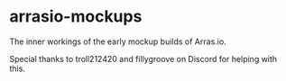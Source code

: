 # arrasio-mockups
The inner workings of the early mockup builds of Arras.io.

Special thanks to troll212420 and fillygroove on Discord for helping with this.

